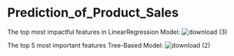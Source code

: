 # Prediction_of_Product_Sales
The top most impactful features in LinearRegression Model:
![download (3)](https://github.com/Raninth/Prediction_of_Product_Sales/assets/144536934/8788cd6d-3f87-49d4-9eaa-884e564f734e)

The top 5 most important features Tree-Based Model:
![download (2)](https://github.com/Raninth/Prediction_of_Product_Sales/assets/144536934/2e2486bc-4c9f-4bb1-b104-a8240b5cb203)
